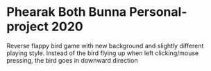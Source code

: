 # Phearak Both Bunna Personal-project 2020 
Reverse flappy bird game with new background and slightly different playing style. Instead of the bird flying up when left clicking/mouse pressing, the bird goes in downward direction
